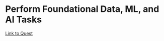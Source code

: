 # Perform Foundational Data, ML, and AI Tasks

[Link to Quest](https://google.qwiklabs.com/quests/117?utm_source=gcp_training&utm_medium=website&utm_campaign=cgc-aiml)

